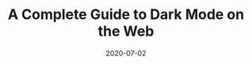 ---
title: "A Complete Guide to Dark Mode on the Web"
date: "2020-07-02"
link: "https://css-tricks.com/a-complete-guide-to-dark-mode-on-the-web/"
---